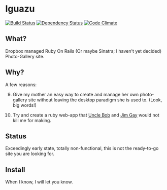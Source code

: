 # Iguazu

[![Build Status](https://secure.travis-ci.org/rurounijones/iguazu.png)](http://travis-ci.org/rurounijones/iguazu)
[![Dependency Status](https://gemnasium.com/rurounijones/iguazu.png)](https://gemnasium.com/rurounijones/iguazu)
[![Code Climate](https://codeclimate.com/badge.png)](https://codeclimate.com/github/rurounijones/iguazu)

## What?

Dropbox managed Ruby On Rails (Or maybe Sinatra; I haven't yet decided)
Photo-Gallery site.

## Why?

A few reasons:

9. Give my mother an easy way to create and manage her own photo-gallery site
   without leaving the desktop paradigm she is used to. (Look, big words!)

9. Try and create a ruby web-app that
   [Uncle Bob](http://confreaks.com/videos/759-rubymidwest2011-keynote-architecture-the-lost-years "'Architecture, the lost years' Presentation")
   and [Jim Gay](http:http://clean-ruby.com/ "'Clean Ruby' Book homepage")
   would not kill me for making.

## Status

Exceedingly early state, totally non-functional, this is not the ready-to-go
site you are looking for.

## Install

When I know, I will let you know.
